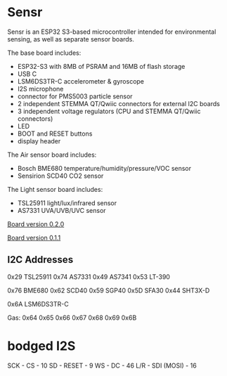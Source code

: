 # Sensr

Sensr is an ESP32 S3-based microcontroller intended for environmental sensing, as well as separate sensor boards.

The base board includes:
- ESP32-S3 with 8MB of PSRAM and 16MB of flash storage
- USB C
- LSM6DS3TR-C  accelerometer & gyroscope
- I2S microphone
- connector for PMS5003 particle sensor
- 2 independent STEMMA QT/Qwiic connectors for external I2C boards
- 3 independent voltage regulators (CPU and STEMMA QT/Qwiic connectors)
- LED
- BOOT and RESET buttons
- display header

The Air sensor board includes:
- Bosch BME680 temperature/humidity/pressure/VOC sensor
- Sensirion SCD40 CO2 sensor

The Light sensor board includes:
- TSL25911 light/lux/infrared sensor
- AS7331 UVA/UVB/UVC sensor

[Board version 0.2.0](docs/base-0.2.0.md) 

[Board version 0.1.1](docs/base-0.1.1.md) 


## I2C Addresses

0x29 TSL25911
0x74 AS7331
0x49 AS7341
0x53 LT-390 

0x76 BME680
0x62 SCD40
0x59 SGP40
0x5D SFA30
0x44 SHT3X-D

0x6A LSM6DS3TR-C 

Gas:
0x64
0x65
0x66
0x67
0x68
0x69
0x6B


# bodged I2S
SCK - CS - 10
SD - RESET - 9
WS - DC - 46
L/R - SDI (MOSI) - 16
